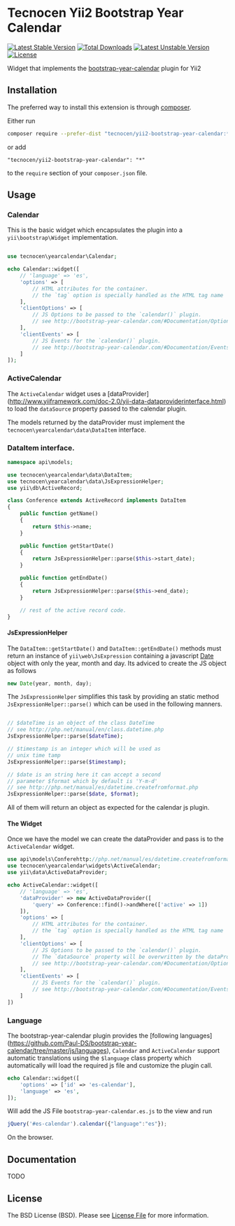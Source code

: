 # Tecnocen Yii2 Bootstrap Year Calendar

[![Latest Stable Version](https://poser.pugx.org/tecnocen/yii2-bootstrap-year-calendar/v/stable)](https://packagist.org/packages/tecnocen/yii2-bootstrap-year-calendar) [![Total Downloads](https://poser.pugx.org/tecnocen/yii2-bootstrap-year-calendar/downloads)](https://packagist.org/packages/tecnocen/yii2-bootstrap-year-calendar) [![Latest Unstable Version](https://poser.pugx.org/tecnocen/yii2-bootstrap-year-calendar/v/unstable)](https://packagist.org/packages/tecnocen/yii2-bootstrap-year-calendar) [![License](https://poser.pugx.org/tecnocen/yii2-bootstrap-year-calendar/license)](https://packagist.org/packages/tecnocen/yii2-bootstrap-year-calendar)

Widget that implements the [bootstrap-year-calendar](http://www.bootstrap-year-calendar.com/) plugin for Yii2

## Installation

The preferred way to install this extension is through [composer](http://getcomposer.org/download/).

Either run

```bash
composer require --prefer-dist "tecnocen/yii2-bootstrap-year-calendar:*"
```

or add

```
"tecnocen/yii2-bootstrap-year-calendar": "*"
```

to the `require` section of your `composer.json` file.

## Usage

### Calendar

This is the basic widget which encapsulates the plugin into a `yii\bootstrap\Widget` implementation.

```php

use tecnocen\yearcalendar\Calendar;

echo Calendar::widget([
    // 'language' => 'es',
    'options' => [
        // HTML attributes for the container.
        // the `tag` option is specially handled as the HTML tag name
    ],
    'clientOptions' => [
        // JS Options to be passed to the `calendar()` plugin.
        // see http://bootstrap-year-calendar.com/#Documentation/Options
    ],
    'clientEvents' => [
        // JS Events for the `calendar()` plugin.
        // see http://bootstrap-year-calendar.com/#Documentation/Events
    ]
]);
```

### ActiveCalendar

The `ActiveCalendar` widget uses a [dataProvider]
(http://www.yiiframework.com/doc-2.0/yii-data-dataproviderinterface.html)
to load the `dataSource` property passed to the calendar plugin.

The models returned by the dataProvider must implement the `tecnocen\yearcalendar\data\DataItem` interface.

### DataItem interface.

```php
namespace api\models;

use tecnocen\yearcalendar\data\DataItem;
use tecnocen\yearcalendar\data\JsExpressionHelper;
use yii\db\ActiveRecord;

class Conference extends ActiveRecord implements DataItem
{
    public function getName()
    {
        return $this->name;
    }

    public function getStartDate()
    {
        return JsExpressionHelper::parse($this->start_date);
    }

    public function getEndDate()
    {
        return JsExpressionHelper::parse($this->end_date);
    }

    // rest of the active record code.
}
```

#### JsExpressionHelper

The `DataItem::getStartDate()` and `DataItem::getEndDate()` methods must return an instance of `yii\web\JsExpression` containing a javascript [Date](https://developer.mozilla.org/es/docs/Web/JavaScript/Referencia/Objetos_globales/Date) object with only the year, month and day. Its adviced to create the JS object as follows

```js
new Date(year, month, day);
```

The `JsExpressionHelper` simplifies this task by providing an static method `JsExpressionHelper::parse()` which can be used in the following manners.

```php

// $dateTime is an object of the class DateTime
// see http://php.net/manual/en/class.datetime.php
JsExpressionHelper::parse($dateTime);

// $timestamp is an integer which will be used as
// unix time tamp
JsExpressionHelper::parse($timestamp);

// $date is an string here it can accept a second
// parameter $format which by default is 'Y-m-d'
// see http://php.net/manual/es/datetime.createfromformat.php
JsExpressionHelper::parse($date, $format);
```

All of them will return an object as expected for the calendar js plugin.

#### The Widget

Once we have the model we can create the dataProvider and pass is to the `ActiveCalendar` widget.

```php
use api\models\Conferehttp://php.net/manual/es/datetime.createfromformat.phpnce;
use tecnocen\yearcalendar\widgets\ActiveCalendar;
use yii\data\ActiveDataProvider;

echo ActiveCalendar::widget([
    // 'language' => 'es',
    'dataProvider' => new ActiveDataProvider([
        'query' => Conference::find()->andWhere(['active' => 1])
    ]),
    'options' => [
        // HTML attributes for the container.
        // the `tag` option is specially handled as the HTML tag name
    ],
    'clientOptions' => [
        // JS Options to be passed to the `calendar()` plugin.
        // The `dataSource` property will be overwritten by the dataProvider.
        // see http://bootstrap-year-calendar.com/#Documentation/Options
    ],
    'clientEvents' => [
        // JS Events for the `calendar()` plugin.
        // see http://bootstrap-year-calendar.com/#Documentation/Events
    ]
])
```

### Language

The bootstrap-year-calendar plugin provides the [following languages]
(https://github.com/Paul-DS/bootstrap-year-calendar/tree/master/js/languages),
`Calendar` and `ActiveCalendar` support automatic translations using the
`$language` class property which automatically will load the required js file
and customize the plugin call.

```php
echo Calendar::widget([
    'options' => ['id' => 'es-calendar'],
    'language' => 'es',
]);
```

Will add the JS File `bootstrap-year-calendar.es.js` to the view and run

```js
jQuery('#es-calendar').calendar({"language":"es"});
```

On the browser.

## Documentation

TODO

## License

The BSD License (BSD). Please see [License File](LICENSE.md) for more information.
